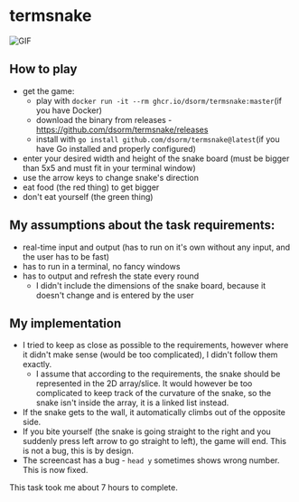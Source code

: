 # termsnake
![GIF](https://raw.githubusercontent.com/dsorm/termsnake/master/446566.cast.gif)

## How to play
- get the game:
  - play with `docker run -it --rm ghcr.io/dsorm/termsnake:master`(if you have Docker)
  - download the binary from releases - https://github.com/dsorm/termsnake/releases
  - install with `go install github.com/dsorm/termsnake@latest`(if you have Go installed and properly configured)
- enter your desired width and height of the snake board (must be bigger than 5x5 and must fit in your terminal window)
- use the arrow keys to change snake's direction
- eat food (the red thing) to get bigger
- don't eat yourself (the green thing)

## My assumptions about the task requirements:
* real-time input and output (has to run on it's own without any input, and the user has to be fast)
* has to run in a terminal, no fancy windows
* has to output and refresh the state every round
  * I didn't include the dimensions of the snake board, because it doesn't change and is entered by the user

## My implementation
* I tried to keep as close as possible to the requirements, however where it didn't make sense (would be too complicated), I didn't follow them exactly.
  * I assume that according to the requirements, the snake should be represented in the 2D array/slice. It would however be too complicated to keep track of the curvature of the snake, so the snake isn't inside the array, it is a linked list instead.
* If the snake gets to the wall, it automatically climbs out of the opposite side.
* If you bite yourself (the snake is going straight to the right and you suddenly press left arrow to go straight to left), the game will end. This is not a bug, this is by design.
* The screencast has a bug - `head y` sometimes shows wrong number. This is now fixed.

This task took me about 7 hours to complete.
